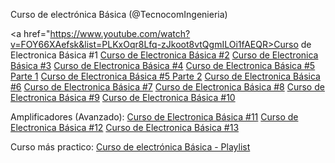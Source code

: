 Curso de electrónica Básica (@TecnocomIngenieria)

<a href="https://www.youtube.com/watch?v=FOY66XAefsk&list=PLKxOqr8Lfq-zJkoot8vtQgmILOi1fAEQR>Curso de Electronica Básica #1</a> 
<a href="https://www.youtube.com/watch?v=xXyYZK2Qx94&pp=ygUfQ3Vyc28gRWxlY3Ryw7NuaWNhIELDoXNpY2EgLSAjMg%3D%3D">Curso de Electronica Básica #2</a> 
<a href="https://www.youtube.com/watch?v=xg83PiJtKZY&t=2s&pp=ygUfQ3Vyc28gRWxlY3Ryw7NuaWNhIELDoXNpY2EgLSAjMw%3D%3D">Curso de Electronica Básica #3</a> 
<a href="https://www.youtube.com/watch?v=k0Mtr-Wc4AE&pp=ygUfQ3Vyc28gRWxlY3Ryw7NuaWNhIELDoXNpY2EgLSAjNA%3D%3D">Curso de Electronica Básica #4</a> 
<a href="https://www.youtube.com/watch?v=yMdLh1zBS0Y&pp=ygUfQ3Vyc28gRWxlY3Ryw7NuaWNhIELDoXNpY2EgLSAjNQ%3D%3D">Curso de Electronica Básica #5 Parte 1</a> 
<a href="https://www.youtube.com/watch?v=QzeGroGeVXA&pp=ygUfQ3Vyc28gRWxlY3Ryw7NuaWNhIELDoXNpY2EgLSAjNQ%3D%3D">Curso de Electronica Básica #5 Parte 2</a> 
<a href="https://www.youtube.com/watch?v=eSeqKGbv6Fk&pp=ygUfQ3Vyc28gRWxlY3Ryw7NuaWNhIELDoXNpY2EgLSAjNg%3D%3D">Curso de Electronica Básica #6</a> 
<a href="https://www.youtube.com/watch?v=3G--w9ZS0YE&pp=ygUfQ3Vyc28gRWxlY3Ryw7NuaWNhIELDoXNpY2EgLSAjNw%3D%3D">Curso de Electronica Básica #7</a> 
<a href="https://www.youtube.com/watch?v=VEihs4wH2nc&pp=ygUfQ3Vyc28gRWxlY3Ryw7NuaWNhIELDoXNpY2EgLSAjOA%3D%3D">Curso de Electronica Básica #8</a> 
<a href="https://www.youtube.com/watch?v=P6CIGofAv6M&pp=ygUfQ3Vyc28gRWxlY3Ryw7NuaWNhIELDoXNpY2EgLSAjOQ%3D%3D">Curso de Electronica Básica #9</a> 
<a href="https://www.youtube.com/watch?v=ebXUZFAOSRo&t=2290s&pp=ygUgQ3Vyc28gRWxlY3Ryw7NuaWNhIELDoXNpY2EgLSAjMTDSBwkJrQkBhyohjO8%3D">Curso de Electronica Básica #10</a> 

Amplificadores (Avanzado):
<a href="https://www.youtube.com/watch?v=cQJPMdkwcr0&pp=ygUgQ3Vyc28gRWxlY3Ryw7NuaWNhIELDoXNpY2EgLSAjMTE%3D">Curso de Electronica Básica #11</a> 
<a href="https://www.youtube.com/watch?v=RJmcqRGBeAM&pp=ygUgQ3Vyc28gRWxlY3Ryw7NuaWNhIELDoXNpY2EgLSAjMTI%3D">Curso de Electronica Básica #12</a> 
<a href="https://www.youtube.com/watch?v=UNBow2q6VuE&pp=ygUgQ3Vyc28gRWxlY3Ryw7NuaWNhIELDoXNpY2EgLSAjMTM%3D">Curso de Electronica Básica #13</a> 



Curso más practico:
<a href="https://www.youtube.com/watch?v=LjYClvMPRdE&list=PLNipMBg3MF-by_2uhpnmGbGTBPMfqo7HV">Curso de electrónica Básica - Playlist</a>

